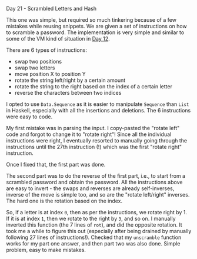 Day 21 - Scrambled Letters and Hash

This one was simple, but required so much tinkering because of a few mistakes while reusing snippets. We are given a set of instructions on how to scramble a password. The implementation is very simple and similar to some of the VM kind of situation in [Day 12](https://github.com/shrivathsap/advent_of_code/tree/main/2016/day12).

There are 6 types of instructions:
- swap two positions
- swap two letters
- move position X to position Y
- rotate the string left/right by a certain amount
- rotate the string to the right based on the index of a certain letter
- reverse the characters between two indices

I opted to use `Data.Sequence` as it is easier to manipulate `Sequence` than `List` in Haskell, especially with all the insertions and deletions. The 6 instructions were easy to code.

My first mistake was in parsing the input. I copy-pasted the "rotate left" code and forgot to change it to "rotate right"! Since all the individual instructions were right, I eventually resorted to manually going through the instructions until the 27th instruction (!) which was the first "rotate right" instruction.

Once I fixed that, the first part was done.

The second part was to do the reverse of the first part, i.e., to start from a scrambled password and obtain the password. All the instructions above are easy to invert - the swaps and reverses are already self-inverses, inverse of the move is simple too, and so are the "rotate left/right" inverses. The hard one is the rotation based on the index.

So, if a letter is at index `0`, then as per the instructions, we rotate right by 1. If it is at index `1`, then we rotate to the right by `3`, and so on. I manually inverted this function (the 7 lines of `rot`), and did the opposite rotation. It took me a while to figure this out (especially after being drained by manually following 27 lines of instructions!). Checked that my `unscramble` function works for my part one answer, and then part two was also done. Simple problem, easy to make mistakes.